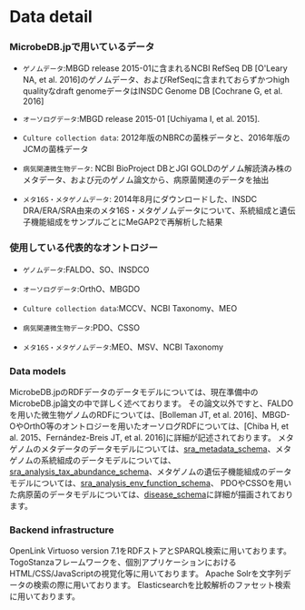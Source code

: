 # Data detail
### MicrobeDB.jpで用いているデータ
+   `ゲノムデータ`:MBGD release 2015-01に含まれるNCBI RefSeq DB [O'Leary NA, et al. 2016]のゲノムデータ、およびRefSeqに含まれておらずかつhigh qualityなdraft genomeデータはINSDC Genome DB [Cochrane G, et al. 2016]

+   `オーソログデータ`:MBGD release 2015-01 [Uchiyama I, et al. 2015].

+   `Culture collection data`: 2012年版のNBRCの菌株データと、2016年版のJCMの菌株データ

+   `病気関連微生物データ`: NCBI BioProject DBとJGI GOLDのゲノム解読済み株のメタデータ、および元のゲノム論文から、病原菌関連のデータを抽出

+   `メタ16S・メタゲノムデータ`: 2014年8月にダウンロードした、INSDC DRA/ERA/SRA由来のメタ16S・メタゲノムデータについて、系統組成と遺伝子機能組成をサンプルごとにMeGAP2で再解析した結果

### 使用している代表的なオントロジー
+   `ゲノムデータ`:FALDO、SO、INSDCO

+   `オーソログデータ`:OrthO、MBGDO

+   `Culture collection data`:MCCV、NCBI Taxonomy、MEO

+   `病気関連微生物データ`:PDO、CSSO

+   `メタ16S・メタゲノムデータ`:MEO、MSV、NCBI Taxonomy

### Data models
MicrobeDB.jpのRDFデータのデータモデルについては、現在準備中のMicrobeDB.jp論文の中で詳しく述べております。
その論文以外ですと、FALDOを用いた微生物ゲノムのRDFについては、[Bolleman JT, et al. 2016]、MBGD-OやOrthO等のオントロジーを用いたオーソログRDFについては、[Chiba H, et al. 2015、Fernández-Breis JT, et al. 2016]に詳細が記述されております。
メタゲノムのメタデータのデータモデルについては、[sra_metadata_schema](https://github.com/MicrobeDBjp/document/blob/master/Figures/sra_metadata_schema.png)、メタゲノムの系統組成のデータモデルについては、[sra_analysis_tax_abundance_schema](https://github.com/MicrobeDBjp/document/blob/master/Figures/sra_analysis_tax_abundance_schema.png)、メタゲノムの遺伝子機能組成のデータモデルについては、[sra_analysis_env_function_schema](https://github.com/MicrobeDBjp/document/blob/master/Figures/sra_analysis_env_function_schema.png)、
PDOやCSSOを用いた病原菌のデータモデルについては、[disease_schema](https://github.com/MicrobeDBjp/document/blob/master/Figures/disease_schema.png)に詳細が描画されております。

### Backend infrastructure
OpenLink Virtuoso version 7.1をRDFストアとSPARQL検索に用いております。
TogoStanzaフレームワークを、個別アプリケーションにおけるHTML/CSS/JavaScriptの視覚化等に用いております。
Apache Solrを文字列データの検索の際に用いております。
Elasticsearchを比較解析のファセット検索に用いております。
